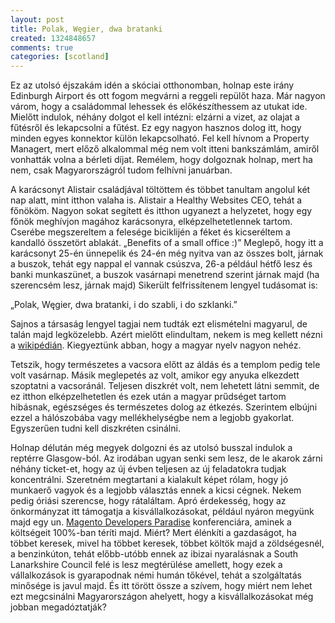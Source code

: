 ```yaml
---
layout: post
title: Polak, Węgier, dwa bratanki
created: 1324848657
comments: true
categories: [scotland]
---
```

Ez az utolsó éjszakám idén a skóciai otthonomban, holnap este irány Edinburgh Airport és ott fogom megvárni a reggeli repülőt haza. Már nagyon várom, hogy a családommal lehessek és előkészíthessem az utukat ide. Mielőtt indulok, néhány dolgot el kell intézni: elzárni a vizet, az olajat a fűtésről és lekapcsolni a fűtést. Ez egy nagyon hasznos dolog itt, hogy minden egyes konnektor külön lekapcsolható. Fel kell hívnom a Property Managert, mert előző alkalommal még nem volt itteni bankszámlám, amiről vonhatták volna a bérleti díjat. Remélem, hogy dolgoznak holnap, mert ha nem, csak Magyarországról tudom felhívni januárban.

A karácsonyt Alistair családjával töltöttem és többet tanultam angolul két nap alatt, mint itthon valaha is. Alistair a Healthy Websites CEO, tehát a főnököm. Nagyon sokat segített és itthon ugyanezt a helyzetet, hogy egy főnök meghívjon magához karácsonyra, elképzelhetetlennek tartom. Cserébe megszereltem a felesége biciklijén a féket és kicseréltem a kandalló összetört ablakát. „Benefits of a small office :)” Meglepő, hogy  itt a karácsonyt 25-én ünnepelik és 24-én még nyitva van az összes bolt, járnak a buszok, tehát egy nappal el vannak csúszva, 26-a például hétfő lesz és banki munkaszünet, a buszok vasárnapi menetrend szerint járnak majd (ha szerencsém lesz, járnak majd) Sikerült felfrissítenem lengyel tudásomat is:

„Polak, Węgier, dwa bratanki, i do szabli, i do szklanki.”

Sajnos a társaság lengyel tagjai nem tudták ezt elismételni magyarul, de talán majd legközelebb. Azért mielőtt elindultam, nekem is meg kellett nézni a <a href="http://hu.wikipedia.org/wiki/Lengyel,_magyar_%E2%80%93_k%C3%A9t_j%C3%B3_bar%C3%A1t">wikipédián</a>. Kiegyeztünk abban, hogy a magyar nyelv nagyon nehéz.

Tetszik, hogy természetes a vacsora előtt az áldás és a templom pedig tele volt vasárnap. Másik meglepetés az volt, amikor egy anyuka elkezdett szoptatni a vacsoránál. Teljesen diszkrét volt, nem lehetett látni semmit, de ez itthon elképzelhetetlen és ezek után a magyar prűdséget tartom hibásnak, egészséges és természetes dolog az étkezés. Szerintem elbújni ezzel a hálószobába vagy mellékhelységbe nem a legjobb gyakorlat. Egyszerűen tudni kell diszkréten csinálni.

Holnap délután még megyek dolgozni és az utolsó busszal indulok a reptérre Glasgow-ból. Az irodában ugyan senki sem lesz, de le akarok zárni néhány ticket-et, hogy az új évben teljesen az új feladatokra tudjak koncentrálni. Szeretném megtartani a kialakult képet rólam, hogy jó munkaerő vagyok és a legjobb választás ennek a kicsi cégnek. Nekem pedig óriási szerencse, hogy rátaláltam. Apró érdekesség, hogy az önkormányzat itt támogatja a kisvállalkozásokat, például nyáron megyünk majd egy un. <a href="http://www.magento-developers-paradise.com/">Magento Developers Paradise</a> konferenciára, aminek a költségeit 100%-ban téríti majd. Miért? Mert élénkíti a gazdaságot, ha többet keresek, mivel ha többet keresek, többet költök majd a zöldségesnél, a benzinkúton, tehát előbb-utóbb ennek az ibizai nyaralásnak a South Lanarkshire Council felé is lesz megtérülése amellett, hogy ezek a vállalkozások is gyarapodnak némi humán tőkével, tehát a szolgáltatás minősége is javul majd. És itt törött össze a szívem, hogy miért nem lehet ezt megcsinálni Magyarországon ahelyett, hogy a kisvállalkozásokat még jobban megadóztatják?
